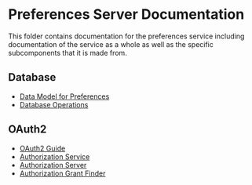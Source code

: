 # Preferences Server Documentation

This folder contains documentation for the preferences service including
documentation of the service as a whole as well as the specific subcomponents
that it is made from.

## Database

- [Data Model for Preferences](dataModel.md)
- [Database Operations](DatabaseOperations.md)

## OAuth2

- [OAuth2 Guide](OAuth2Guide.md)
- [Authorization Service](AuthorizationService.md)
- [Authorization Server](AuthServer.md)
- [Authorization Grant Finder](AuthGrantFinder.md)
